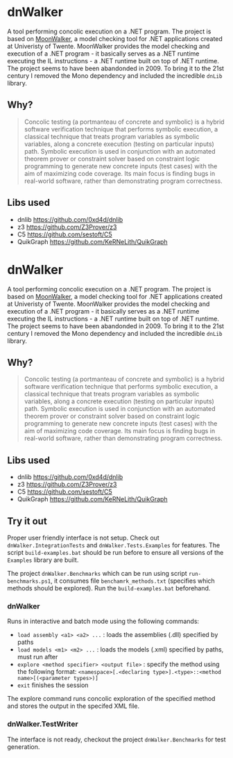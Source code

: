 ﻿# dnWalker
A tool performing concolic execution on a .NET program. The project is based on [MoonWalker](https://fmt.ewi.utwente.nl/tools/moonwalker/), a model checking tool for .NET applications created at Univeristy of Twente. MoonWalker provides the model checking and execution of a .NET program - it basically serves as a .NET runtime executing the IL instructions - a .NET runtime built on top of .NET runtime. The project seems to have been abandonded in 2009. To bring it to the 21st century I removed the Mono dependency and included the incredible `dnLib` library.

## Why?
> Concolic testing (a portmanteau of concrete and symbolic) is a hybrid software verification technique that performs symbolic execution, a classical technique that treats program variables as symbolic variables, along a concrete execution (testing on particular inputs) path. Symbolic execution is used in conjunction with an automated theorem prover or constraint solver based on constraint logic programming to generate new concrete inputs (test cases) with the aim of maximizing code coverage. Its main focus is finding bugs in real-world software, rather than demonstrating program correctness.

## Libs used
* dnlib https://github.com/0xd4d/dnlib
* z3 https://github.com/Z3Prover/z3
* C5 https://github.com/sestoft/C5
* QuikGraph https://github.com/KeRNeLith/QuikGraph

# dnWalker
A tool performing concolic execution on a .NET program. The project is based on [MoonWalker](https://fmt.ewi.utwente.nl/tools/moonwalker/), a model checking tool for .NET applications created at Univeristy of Twente. MoonWalker provides the model checking and execution of a .NET program - it basically serves as a .NET runtime executing the IL instructions - a .NET runtime built on top of .NET runtime. The project seems to have been abandonded in 2009. To bring it to the 21st century I removed the Mono dependency and included the incredible `dnLib` library.

## Why?
> Concolic testing (a portmanteau of concrete and symbolic) is a hybrid software verification technique that performs symbolic execution, a classical technique that treats program variables as symbolic variables, along a concrete execution (testing on particular inputs) path. Symbolic execution is used in conjunction with an automated theorem prover or constraint solver based on constraint logic programming to generate new concrete inputs (test cases) with the aim of maximizing code coverage. Its main focus is finding bugs in real-world software, rather than demonstrating program correctness.

## Libs used
* dnlib https://github.com/0xd4d/dnlib
* z3 https://github.com/Z3Prover/z3
* C5 https://github.com/sestoft/C5
* QuikGraph https://github.com/KeRNeLith/QuikGraph

## Try it out
Proper user friendly interface is not setup. Check out `dnWalker.IntegrationTests` and `dnWalker.Tests.Examples` for features. The script `build-examples.bat` should be run before to ensure all versions of the `Examples` library are built. 

The project `dnWalker.Benchmarks` which can be run using script `run-benchmarks.ps1`, it consumes file `benchamrk_methods.txt` (specifies which methods should be explored). Run the `build-examples.bat` beforehand.

### dnWalker
Runs in interactive and batch mode using the following commands:
* `load assembly <a1> <a2> ...` : loads the assemblies (.dll) specified by paths
* `load models <m1> <m2> ...` : loads the models (.xml) specified by paths, must run after
* `explore <method specifier> <output file>` : specify the method using the following format: `<namespace>[.<declaring type>].<type>::<method name>[(<parameter types>)]`
* `exit` finishes the session

The explore command runs concolic exploration of the specified method and stores the output in the specifed XML file.

### dnWalker.TestWriter
The interface is not ready, checkout the project `dnWalker.Benchmarks` for test generation.
